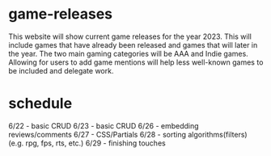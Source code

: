 # game-releases
This website will show current game releases for the year 2023. This will include games that have already been released and games that will later in the year. The two main gaming categories will be AAA and Indie games. Allowing for users to add game mentions will help less well-known games to be included and delegate work.

# schedule
6/22 - basic CRUD
6/23 - basic CRUD
6/26 - embedding reviews/comments
6/27 - CSS/Partials
6/28 - sorting algorithms(filters) (e.g. rpg, fps, rts, etc.)
6/29 - finishing touches
